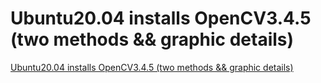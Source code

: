 # Ubuntu20.04 installs OpenCV3.4.5 (two methods && graphic details)
[Ubuntu20.04 installs OpenCV3.4.5 (two methods && graphic details)](https://aiwithcloud.com/2022/09/15/ubuntu20-04_installs_opencv3-4-5_two_methods__graphic_details/)